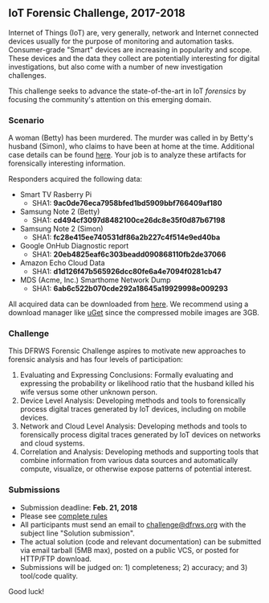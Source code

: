 ## IoT Forensic Challenge, 2017-2018
Internet of Things (IoT) are, very generally, network and Internet connected devices usually for the purpose of monitoring and automation tasks. Consumer-grade "Smart" devices are increasing in popularity and scope. These devices and the data they collect are potentially interesting for digital investigations, but also come with a number of new investigation challenges.

This challenge seeks to advance the state-of-the-art in IoT *forensics* by focusing the community's attention on this emerging domain.

### Scenario
A woman (Betty) has been murdered. The murder was called in by Betty's husband (Simon), who claims to have been at home at the time. Additional case details can be found [here](https://nas.cybercrimetech.com/owncloud/s/0uYLgzmvyQZ8CDW). Your job is to analyze these artifacts for forensically interesting information.

Responders acquired the following data:
* Smart TV Rasberry Pi
  * SHA1: **9ac0de76eca7958bfed1bd5909bbf766409af180**
* Samsung Note 2 (Betty)
  * SHA1: **cd494cf3097d8482100ce26dc8e35f0d87b67198**
* Samsung Note 2 (Simon)
  * SHA1: **fc28e415ee740531df86a2b227c4f514e9ed40ba**
* Google OnHub Diagnostic report
  * SHA1: **20eb4825eaf6c303beadd090868110fb2de37066**
* Amazon Echo Cloud Data
  * SHA1: **d1d126f47b565926dcc80fe6a4e7094f0281cb47**
* MDS (Acme, Inc.) Smarthome Network Dump
  * SHA1: **6ab6c522b070cde292a18645a19929998e009293**

All acquired data can be downloaded from [here](https://nas.cybercrimetech.com/owncloud/s/0uYLgzmvyQZ8CDW). We recommend using a download manager like [uGet](http://ugetdm.com/) since the compressed mobile images are 3GB.

### Challenge
This DFRWS Forensic Challenge aspires to motivate new approaches to forensic analysis and has four levels of participation:

1. Evaluating and Expressing Conclusions: Formally evaluating and expressing the probability or likelihood ratio that the husband killed his wife versus some other unknown person.
2. Device Level Analysis: Developing methods and tools to forensically process digital traces generated by IoT devices, including on mobile devices.
3. Network and Cloud Level Analysis: Developing methods and tools to forensically process digital traces generated by IoT devices on networks and cloud systems.
4. Correlation and Analysis: Developing methods and supporting tools that combine information from various data sources and automatically compute, visualize, or otherwise expose patterns of potential interest.

### Submissions
* Submission deadline: **Feb. 21, 2018**
* Please see [complete rules](http://dfrws.org/dfrws-forensic-challenge)
* All participants must send an email to challenge@dfrws.org with the subject line "Solution submission".
* The actual solution (code and relevant documentation) can be submitted via email tarball (5MB max), posted on a public VCS, or posted for HTTP/FTP download.
* Submissions will be judged on: 1) completeness; 2) accuracy; and 3) tool/code quality.

Good luck!
